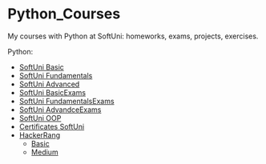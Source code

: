 # Python_Courses
My courses with Python at SoftUni: homeworks, exams, projects, exercises.

Python:
 - [SoftUni Basic](Basic_SoftUni)
 - [SoftUni Fundamentals](Fundamentals_SoftUni)
 - [SoftUni Advanced](Advanced_Softuni)
 - [SoftUni BasicExams](Basic_exams)
 - [SoftUni FundamentalsExams](Fundamentals_exams)
 - [SoftUni AdvandceExams](Advanced_exams)
 - [SoftUni OOP](OOP_Softuni)
 - [Certificates SoftUni](Certificate_basics)
 - [HackerRang](HackerRang)
    - [Basic](HackerRang/Basic)
    - [Medium](HackerRang/Medium)
